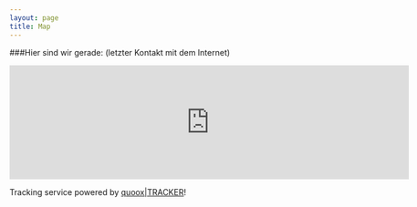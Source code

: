 ```yaml
---
layout: page
title: Map
---
```

###Hier sind wir gerade:
(letzter Kontakt mit dem Internet)
<div class="fluidMedia" style="width: 100%;">
<iframe width="700" height="200" frameborder="0" scrolling="no" src="http://www.quoox.net/tracker/showmap_share.php?tid=740105&zoom=16&type=satellite"></iframe>
</div>

<p>Tracking service powered by <a href="http://www.quoox.net/tracker">quoox|TRACKER</a>!</p>
